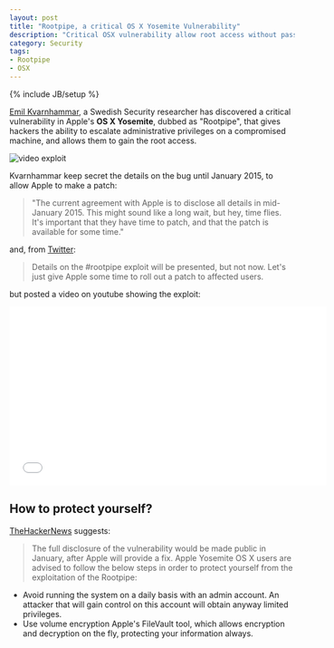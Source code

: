 ```yaml
---
layout: post
title: "Rootpipe, a critical OS X Yosemite Vulnerability"
description: "Critical OSX vulnerability allow root access without password"
category: Security
tags:
- Rootpipe
- OSX
---
```

{% include JB/setup %}

[Emil Kvarnhammar](https://twitter.com/emilkvarnhammar), a Swedish Security researcher has discovered a critical vulnerability in Apple's **OS X Yosemite**, dubbed as "Rootpipe", that gives hackers the ability to escalate administrative privileges on a compromised machine, and allows them to gain the root access. 

![video exploit](http://images.derstandard.at/2014/11/04/exploit.jpg)

<!-- more -->

Kvarnhammar keep secret the details on the bug until January 2015, to allow Apple to make a patch:

>"The current agreement with Apple is to disclose all details in mid-January 2015. This might sound like a long wait, but hey, time flies. It's important that they have time to patch, and that the patch is available for some time."

and, from [Twitter](https://twitter.com/emilkvarnhammar/status/522646505128480768):

>Details on the #rootpipe exploit will be presented, but not now. Let's just give Apple some time to roll out a patch to affected users.

but posted a video on youtube showing the exploit: 

<iframe width="560" height="315" src="//www.youtube.com/embed/fCQg2I_pFDk" frameborder="0" allowfullscreen></iframe>

How to protect yourself?
---

[TheHackerNews](http://thehackernews.com/2014/11/rootpipe-critical-mac-os-x-yosemite.html) suggests:

>The full disclosure of the vulnerability would be made public in January, after Apple will provide a fix. Apple Yosemite OS X users are advised to follow the below steps in order to protect yourself from the exploitation of the Rootpipe:
* Avoid running the system on a daily basis with an admin account. An attacker that will gain control on this account will obtain anyway limited privileges. 
* Use volume encryption Apple's FileVault tool, which allows encryption and decryption on the fly, protecting your information always.